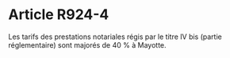 # Article R924-4

<div align='left'>Les tarifs des prestations notariales régis par le titre IV bis (partie réglementaire) sont majorés de 40 % à Mayotte. </div>